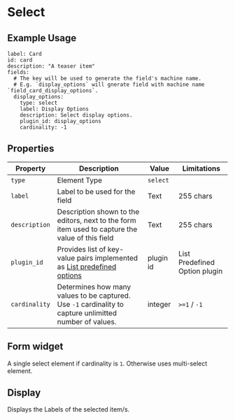 # Select

## Example Usage

```yaml{8-12}
label: Card
id: card
description: "A teaser item"
fields:
  # The key will be used to generate the field's machine name.
  # E.g. `display_options` will gnerate field with machine name `field_card_display_options`.
  display_options:
    type: select
    label: Display Options
    description: Select display options.
    plugin_id: display_options
    cardinality: -1
```

## Properties

| Property      | Description    | Value      | Limitations |
| ---           | ---            | ---        | ---         |
| `type`        |  Element Type             |  `select` |
| `label`       |  Label to be used for the field             |  Text | 255 chars |
| `description` |  Description shown to the editors, next to the form item used to capture the value of this field               |   Text | 255 chars |
| `plugin_id`   | Provides list of key-value pairs implemented as [List predefined options](https://github.com/Realityloop/list_predefined_options) | plugin id | List Predefined Option plugin |
| `cardinality` | Determines how many values to be captured. Use `-1` cardinality to capture unlimitted number of values. | integer | `>=1` / `-1` |

## Form widget

A single select element if cardinality is `1`. Otherwise uses multi-select element.

## Display

Displays the Labels of the selected item/s.